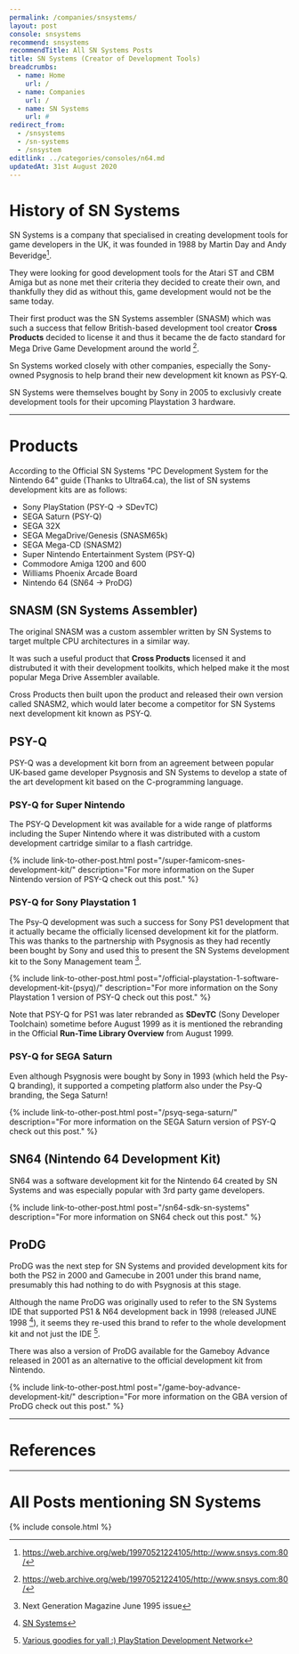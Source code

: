 ```yaml
---
permalink: /companies/snsystems/
layout: post
console: snsystems
recommend: snsystems
recommendTitle: All SN Systems Posts
title: SN Systems (Creator of Development Tools)
breadcrumbs:
  - name: Home
    url: /
  - name: Companies
    url: /
  - name: SN Systems
    url: #
redirect_from:
  - /snsystems
  - /sn-systems
  - /snsystem
editlink: ../categories/consoles/n64.md
updatedAt: 31st August 2020
---
```


# History of SN Systems
SN Systems is a company that specialised in creating development tools for game developers in the UK, it was founded in 1988 by Martin Day and Andy Beveridge[^1].

They were looking for good development tools for the Atari ST and CBM Amiga but as none met their criteria they decided to create their own, and thankfully they did as without this, game development would not be the same today.

Their first product was the SN Systems assembler (SNASM) which was such a success that fellow British-based development tool creator **Cross Products** decided to license it and thus it became the de facto standard for Mega Drive Game Development around the world [^1].

Sn Systems worked closely with other companies, especially the Sony-owned Psygnosis to help brand their new development kit known as PSY-Q.

SN Systems were themselves bought by Sony in 2005 to exclusivly create development tools for their upcoming Playstation 3 hardware. 

---
# Products

According to the Official SN Systems "PC Development System for the Nintendo 64" guide (Thanks to Ultra64.ca), the list of SN systems development kits are as follows:
* Sony PlayStation (PSY-Q -> SDevTC)
* SEGA Saturn (PSY-Q)
* SEGA 32X
* SEGA MegaDrive/Genesis (SNASM65k)
* SEGA Mega-CD (SNASM2)
* Super Nintendo Entertainment System (PSY-Q)
* Commodore Amiga 1200 and 600
* Williams Phoenix Arcade Board
* Nintendo 64 (SN64 -> ProDG)

## SNASM (SN Systems Assembler)
The original SNASM was a custom assembler written by SN Systems to target multple CPU architectures in a similar way. 

It was such a useful product that **Cross Products** licensed it and distrubuted it with their development toolkits, which helped make it the most popular Mega Drive Assembler available.

Cross Products then built upon the product and released their own version called SNASM2, which would later become a competitor for SN Systems next development kit known as PSY-Q.

## PSY-Q
PSY-Q was a development kit born from an agreement between popular UK-based game developer Psygnosis and SN Systems to develop a state of the art development kit based on the C-programming language.

### PSY-Q for Super Nintendo
The PSY-Q Development kit was available for a wide range of platforms including the Super Nintendo where it was distributed with a custom development cartridge similar to a flash cartridge.

{% include link-to-other-post.html post="/super-famicom-snes-development-kit/" description="For more information on the Super Nintendo version of PSY-Q check out this post." %}

### PSY-Q for Sony Playstation 1
The Psy-Q development was such a success for Sony PS1 development that it actually became the officially licensed development kit for the platform. This was thanks to the partnership with Psygnosis as they had recently been bought by Sony and used this to present the SN Systems development kit to the Sony Management team [^2].

{% include link-to-other-post.html post="/official-playstation-1-software-development-kit-(psyq)/" description="For more information on the Sony Playstation 1 version of PSY-Q check out this post." %}

Note that PSY-Q for PS1 was later rebranded as **SDevTC** (Sony Developer Toolchain) sometime before August 1999 as it is mentioned the rebranding in the Official **Run-Time Library Overview** from August 1999.

### PSY-Q for SEGA Saturn
Even although Psygnosis were bought by Sony in 1993 (which held the Psy-Q branding), it supported a competing platform also under the Psy-Q branding, the Sega Saturn!

{% include link-to-other-post.html post="/psyq-sega-saturn/" description="For more information on the SEGA Saturn version of PSY-Q check out this post." %}

## SN64 (Nintendo 64 Development Kit)
SN64 was a software development kit for the Nintendo 64 created by SN Systems and was especially popular with 3rd party game developers.

{% include link-to-other-post.html post="/sn64-sdk-sn-systems" description="For more information on SN64 check out this post." %}

## ProDG
ProDG was the next step for SN Systems and provided development kits for both the PS2 in 2000 and Gamecube in 2001 under this brand name, presumably this had nothing to do with Psygnosis at this stage.

Although the name ProDG was originally used to refer to the SN Systems IDE that supported PS1 & N64 development back in 1998 (released JUNE 1998 [^4]), it seems they re-used this brand to refer to the whole development kit and not just the IDE [^3].

There was also a version of ProDG available for the Gameboy Advance released in 2001 as an alternative to the official development kit from Nintendo.

{% include link-to-other-post.html post="/game-boy-advance-development-kit/" description="For more information on the GBA version of ProDG check out this post." %}

---
# References
[^1]: https://web.archive.org/web/19970521224105/http://www.snsys.com:80/
[^2]: Next Generation Magazine June 1995 issue
[^3]: [Various goodies for yall :) PlayStation Development Network](http://www.psxdev.net/forum/viewtopic.php?t=1563)
[^4]: [SN Systems](https://web.archive.org/web/19980523231210/http://www.snsys.com/snsys/feature.asp?id=5)

---
# All Posts mentioning SN Systems
<div>

{% include console.html %}
</div>
